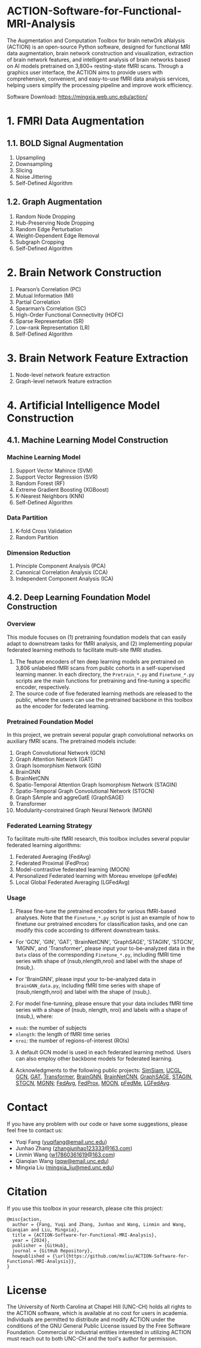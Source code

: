[//]: # (References)
[//]: # (\bibliography{path/to/yout/references})


# ACTION-Software-for-Functional-MRI-Analysis

The Augmentation and Computation Toolbox for braIn netwOrk aNalysis (ACTION) is an open-source Python software, designed for functional MRI data augmentation, brain network construction and visualization, extraction of brain network features, and intelligent analysis of brain networks based on AI models pretrained on 3,800+ resting-state fMRI scans. 
Through a graphics user interface, the ACTION aims to provide users with comprehensive, convenient, and easy-to-use fMRI data analysis services, helping users simplify the processing pipeline and improve work efficiency.

Software Download: https://mingxia.web.unc.edu/action/

# 1. FMRI Data Augmentation
## 1.1. BOLD Signal Augmentation 

1. Upsampling
2. Downsampling
3. Slicing
4. Noise Jittering
5. Self-Defined Algorithm
 
## 1.2. Graph Augmentation

1. Random Node Dropping
2. Hub-Preserving Node Dropping
3. Random Edge Perturbation
4. Weight-Dependent Edge Removal
5. Subgraph Cropping
6. Self-Defined Algorithm

# 2. Brain Network Construction

1. Pearson’s Correlation (PC)
2. Mutual Information (MI)
3. Partial Correlation
4. Spearman’s Correlation (SC)
5. High-Order Functional Connectivity (HOFC)
6. Sparse Representation (SR)
7. Low-rank Representation (LR)
8. Self-Defined Algorithm

# 3. Brain Network Feature Extraction

1. Node-level network feature extraction
2. Graph-level network feature extraction
   
# 4. Artificial Intelligence Model Construction

## 4.1. Machine Learning Model Construction 
  
### Machine Learning Model

1. Support Vector Mahince (SVM)
2. Support Vector Regression (SVR)  
3. Random Forest (RF) 
4. Extreme Gradient Boosting (XGBoost)  
5. K-Nearest Neighbors (KNN)
6. Self-Defined Algorithm

### Data Partition
1. K-fold Cross Validation
2. Random Partition

### Dimension Reduction
1. Principle Component Analysis (PCA)
2. Canonical Correlation Analysis (CCA)
3. Independent Component Analysis (ICA)

## 4.2. Deep Learning Foundation Model Construction

### Overview

This module focuses on (1) pretraining foundation models that can easily adapt to downstream tasks for fMRI analysis, and (2) implementing popular federated learning methods to facilitate multi-site fMRI studies. 
1. The feature encoders of ten deep learning models are pretrained on 3,806 unlabeled fMRI scans from public cohorts in a self-supervised learning manner. In each directory, the `Pretrain_*.py` and `Finetune_*.py` scripts are the main functions for pretraining and fine-tuning a specific encoder, respectively.
2. The source code of five federated learning methods are released to the public, where the users can use the pretrained backbone in this toolbox as the encoder for federated learning. 

### Pretrained Foundation Model

In this project, we pretrain several popular graph convolutional networks on auxiliary fMRI scans. The pretrained models include:

1. Graph Convolutional Network (GCN)
2. Graph Attention Network (GAT)
3. Graph Isomorphism Network (GIN)
4. BrainGNN
5. BrainNetCNN
6. Spatio-Temporal Attention Graph Isomorphism Network (STAGIN)
7. Spatio-Temporal Graph Convolutional Network (STGCN)
8. Graph SAmple and aggreGatE (GraphSAGE) 
9. Transformer
10. Modularity-constrained Graph Neural Network (MGNN)

### Federated Learning Strategy

To facilitate multi-site fMRI research, this toolbox includes several popular federated learning algorithms:
1. Federated Averaging (FedAvg)
2. Federated Proximal (FedProx)
3. Model-contrastive federated learning (MOON)
4. Personalized Federated learning with Moreau envelope (pFedMe)
5. Local Global Federated Averaging (LGFedAvg)

### Usage

1. Please fine-tune the pretrained encoders for various fMRI-based analyses.
Note that the `Finetune_*.py` script is just an example of how to finetune our pretrained encoders for classification tasks, and one can modify this code according to different downstream tasks.

- For 'GCN', 'GIN', 'GAT', 'BrainNetCNN', 'GraphSAGE', 'STAGIN', 'STGCN', 'MGNN', and 'Transformer', 
please input your to-be-analyzed data in the `Data` class of the corresponding `Finetune_*.py`,
including fMRI time series with shape of (nsub,nlength,nroi) and label with the shape of (nsub,).

- For 'BrainGNN', please input your to-be-analyzed data in `BrainGNN_data.py`,
including fMRI time series with shape of (nsub,nlength,nroi) and label with the shape of (nsub,).

2. For model fine-tunning, please ensure that your data includes fMRI time series with a shape of (nsub, nlength, nroi) and labels with a shape of (nsub,), where:
- `nsub`: the number of subjects
- `nlength`: the length of fMRI time series
- `nroi`: the number of regions-of-interest (ROIs)
 
3. A default GCN model is used in each federated learning method.
Users can also employ other backbone models for federated learning. 

4. Acknowledgments to the following public projects:
[SimSiam](https://github.com/facebookresearch/simsiam),
[UCGL](https://github.com/mxliu/Unsupervised-Contrastive-Graph-Learning),
[GCN](https://github.com/tkipf/gcn),
[GAT](https://github.com/gordicaleksa/pytorch-GAT),
[Transformer](https://github.com/gordicaleksa/pytorch-original-transformer/tree/main),
[BrainGNN](https://github.com/xxlya/BrainGNN_Pytorch),
[BrainNetCNN](https://github.com/nicofarr/brainnetcnnVis_pytorch/tree/master),
[GraphSAGE](https://github.com/williamleif/graphsage-simple),
[STAGIN](https://github.com/egyptdj/stagin),
[STGCN](https://github.com/sgadgil6/cnslab_fmri),
[MGNN](https://github.com/mxliu/Brain-Modularity-Prior-Modeling-for-fMRI-Analysis);
[FedAvg](https://github.com/shaoxiongji/federated-learning/tree/master),
[FedProx](https://github.com/mmendiet/FedAlign/blob/main/methods/fedprox.py),
[MOON](https://github.com/QinbinLi/MOON),
[pFedMe](https://github.com/CharlieDinh/pFedMe/tree/master),
[LGFedAvg](https://github.com/pliang279/LG-FedAvg).

# Contact
If you have any problem with our code or have some suggestions, please feel free to contact us: 

- Yuqi Fang (yuqifang@email.unc.edu)
- Junhao Zhang (zhangjunhao123333@163.com)
- Linmin Wang (w17860361619@163.com)
- Qianqian Wang (qqw@email.unc.edu)
- Mingxia Liu (mingxia_liu@med.unc.edu)


# Citation
If you use this toolbox in your research, please cite this project:

```
@misc{action,
  author = {Fang, Yuqi and Zhang, Junhao and Wang, Linmin and Wang, Qianqian and Liu, Mingxia},  
  title = {ACTION-Software-for-Functional-MRI-Analysis},  
  year = {2024},  
  publisher = {GitHub},
  journal = {GitHub Repository},  
  howpublished = {\url{https://github.com/mxliu/ACTION-Software-for-Functional-MRI-Analysis}},  
}
```


# License
The University of North Carolina at Chapel Hill (UNC-CH) holds all rights to the ACTION software, which is available at no cost for users in academia. 
Individuals are permitted to distribute and modify ACTION under the conditions of the GNU General Public License issued by the Free Software Foundation. 
Commercial or industrial entities interested in utilizing ACTION must reach out to both UNC-CH and the tool's author for permission.  

